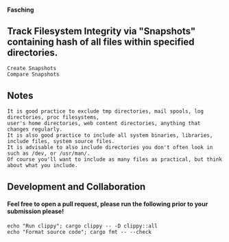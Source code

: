#### Fasching

## Track Filesystem Integrity via "Snapshots" containing hash of all files within specified directories.
    Create Snapshots    
    Compare Snapshots

## Notes
    It is good practice to exclude tmp directories, mail spools, log directories, proc filesystems,
    user's home directories, web content directories, anything that changes regularly.
    It is also good practice to include all system binaries, libraries, include files, system source files.
    It is advisable to also include directories you don't often look in such as /dev, or /usr/man/.
    Of course you'll want to include as many files as practical, but think about what you include.

## Development and Collaboration
#### Feel free to open a pull request, please run the following prior to your submission please!
    echo "Run clippy"; cargo clippy -- -D clippy::all
    echo "Format source code"; cargo fmt -- --check
